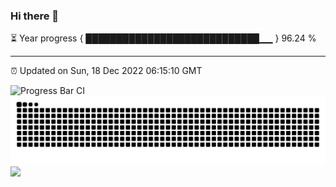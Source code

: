 ### Hi there 👋

⏳ Year progress { ████████████████████████████▁▁ } 96.24 %

---

⏰ Updated on Sun, 18 Dec 2022 06:15:10 GMT

![Progress Bar CI](https://github.com/liununu/liununu/workflows/Progress%20Bar%20CI/badge.svg)![](https://raw.githubusercontent.com/L1cardo/L1cardo/main/assets/github-contribution-grid-snake.svg)![](https://raw.githubusercontent.com/seesaws/seesaws/main/assets/github-contribution-grid-snake.svg)
